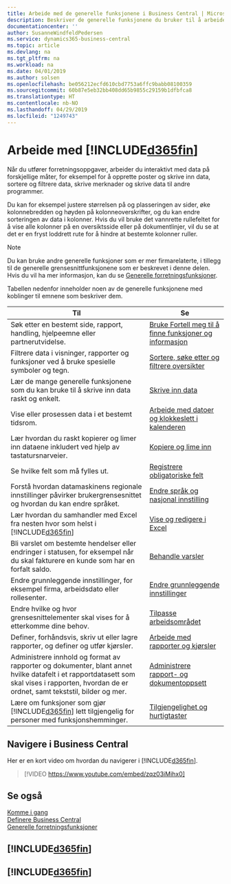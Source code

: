 ```yaml
---
title: Arbeide med de generelle funksjonene i Business Central | Microsoft-dokumentasjon
description: Beskriver de generelle funksjonene du bruker til å arbeide med data i Business Central, for eksempel angi verdier, sortere data og bytte visninger.
documentationcenter: ''
author: SusanneWindfeldPedersen
ms.service: dynamics365-business-central
ms.topic: article
ms.devlang: na
ms.tgt_pltfrm: na
ms.workload: na
ms.date: 04/01/2019
ms.author: solsen
ms.openlocfilehash: be056212ecfd610cbd7753a6ffc9babb08100359
ms.sourcegitcommit: 60b87e5eb32bb408dd65b9855c29159b1dfbfca8
ms.translationtype: HT
ms.contentlocale: nb-NO
ms.lasthandoff: 04/29/2019
ms.locfileid: "1249743"
---
```

# <a name="working-with-d365fin"></a>Arbeide med [!INCLUDE[d365fin](includes/d365fin_md.md)]
Når du utfører forretningsoppgaver, arbeider du interaktivt med data på forskjellige måter, for eksempel for å opprette poster og skrive inn data, sortere og filtrere data, skrive merknader og skrive data til andre programmer.

Du kan for eksempel justere størrelsen på og plasseringen av sider, øke kolonnebredden og høyden på kolonneoverskrifter, og du kan endre sorteringen av data i kolonner. Hvis du vil bruke det vannrette rullefeltet for å vise alle kolonner på en oversiktsside eller på dokumentlinjer, vil du se at det er en fryst loddrett rute for å hindre at bestemte kolonner ruller.

> [!NOTE]
> Du kan bruke andre generelle funksjoner som er mer firmarelaterte, i tillegg til de generelle grensesnittfunksjonene som er beskrevet i denne delen. Hvis du vil ha mer informasjon, kan du se [Generelle forretningsfunksjoner](ui-across-business-areas.md).

Tabellen nedenfor inneholder noen av de generelle funksjonene med koblinger til emnene som beskriver dem.

| Til | Se |
| --- | --- |
| Søk etter en bestemt side, rapport, handling, hjelpeemne eller partnerutvidelse. |[Bruke Fortell meg til å finne funksjoner og informasjon](ui-search.md) |
| Filtrere data i visninger, rapporter og funksjoner ved å bruke spesielle symboler og tegn. |[Sortere, søke etter og filtrere oversikter](ui-enter-criteria-filters.md) |
|Lær de mange generelle funksjonene som du kan bruke til å skrive inn data raskt og enkelt.|[Skrive inn data](ui-enter-data.md)|
| Vise eller prosessen data i et bestemt tidsrom. |[Arbeide med datoer og klokkeslett i kalenderen](ui-enter-date-ranges.md) |
|Lær hvordan du raskt kopierer og limer inn dataene inkludert ved hjelp av tastatursnarveier.|[Kopiere og lime inn](ui-copy-paste.md)|
| Se hvilke felt som må fylles ut. |[Registrere obligatoriske felt](ui-mandatory-fields.md) |
|Forstå hvordan datamaskinens regionale innstillinger påvirker brukergrensesnittet og hvordan du kan endre språket.|[Endre språk og nasjonal innstilling](about-locale-language.md)|
|Lær hvordan du samhandler med Excel fra nesten hvor som helst i [!INCLUDE[d365fin](includes/d365fin_md.md)]|[Vise og redigere i Excel](across-work-with-excel.md)|
|Bli varslet om bestemte hendelser eller endringer i statusen, for eksempel når du skal fakturere en kunde som har en forfalt saldo.|[Behandle varsler](ui-smart-notifications.md)|
| Endre grunnleggende innstillinger, for eksempel firma, arbeidsdato eller rollesenter. |[Endre grunnleggende innstillinger](ui-change-basic-settings.md) |
| Endre hvilke og hvor grensesnittelementer skal vises for å etterkomme dine behov.|[Tilpasse arbeidsområdet](ui-personalization-user.md) |
|Definer, forhåndsvis, skriv ut eller lagre rapporter, og definer og utfør kjørsler.|[Arbeide med rapporter og kjørsler](ui-work-report.md)|
| Administrere innhold og format av rapporter og dokumenter, blant annet hvilke datafelt i et rapportdatasett som skal vises i rapporten, hvordan de er ordnet, samt tekststil, bilder og mer.|[Administrere rapport- og dokumentoppsett](ui-manage-report-layouts.md) |
|Lære om funksjoner som gjør [!INCLUDE[d365fin](includes/d365fin_md.md)] lett tilgjengelig for personer med funksjonshemminger.|[Tilgjengelighet og hurtigtaster](ui-accessibility.md)|

## <a name="getting-around-in-business-central"></a>Navigere i Business Central
Her er en kort video om hvordan du navigerer i [!INCLUDE[d365fin](includes/d365fin_md.md)].

> [!VIDEO https://www.youtube.com/embed/zqz03iMihx0]

## <a name="see-also"></a>Se også
[Komme i gang](product-get-started.md)  
[Definere Business Central](setup.md)  
[Generelle forretningsfunksjoner](ui-across-business-areas.md)  

## [!INCLUDE[d365fin](includes/free_trial_md.md)]  
## [!INCLUDE[d365fin](includes/training_link_md.md)]
